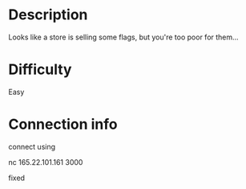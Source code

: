 # Description
Looks like a store is selling some flags, but you're too poor for them...

# Difficulty
Easy

# Connection info
connect using 

nc 165.22.101.161 3000

fixed
